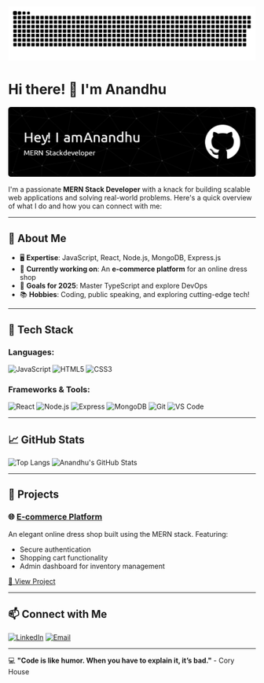 
![snake gif](https://github.com/anandhusreepadam/anandhusreepadam/blob/output/github-snake-dark.svg)

# Hi there! 👋 I'm Anandhu

![Header](./github-header-image.png)

I'm a passionate **MERN Stack Developer** with a knack for building scalable web applications and solving real-world problems. Here's a quick overview of what I do and how you can connect with me:

---

## 🌟 About Me 
- 🖥️ **Expertise**: JavaScript, React, Node.js, MongoDB, Express.js
- 💼 **Currently working on**: An **e-commerce platform** for an online dress shop
- 🎯 **Goals for 2025**: Master TypeScript and explore DevOps
- 📚 **Hobbies**: Coding, public speaking, and exploring cutting-edge tech!

---

## 🔧 Tech Stack

### Languages:
![JavaScript](https://img.shields.io/badge/-JavaScript-yellow?style=flat-square&logo=javascript)
![HTML5](https://img.shields.io/badge/-HTML5-orange?style=flat-square&logo=html5)
![CSS3](https://img.shields.io/badge/-CSS3-blue?style=flat-square&logo=css3)

### Frameworks & Tools:
![React](https://img.shields.io/badge/-React-blue?style=flat-square&logo=react)
![Node.js](https://img.shields.io/badge/-Node.js-green?style=flat-square&logo=node.js)
![Express](https://img.shields.io/badge/-Express-lightgrey?style=flat-square&logo=express)
![MongoDB](https://img.shields.io/badge/-MongoDB-green?style=flat-square&logo=mongodb)
![Git](https://img.shields.io/badge/-Git-orange?style=flat-square&logo=git)
![VS Code](https://img.shields.io/badge/-VS_Code-blue?style=flat-square&logo=visual-studio-code)

---

## 📈 GitHub Stats
![Top Langs](https://github-readme-stats.vercel.app/api/top-langs/?username=anandhusreepadam&layout=compact&theme=radical)
![Anandhu's GitHub Stats](https://github-readme-stats.vercel.app/api?username=anandhusreepadam&show_icons=true&theme=radical)


---

## 🚀 Projects 
### 🌐 [E-commerce Platform](#)
An elegant online dress shop built using the MERN stack. Featuring:
- Secure authentication
- Shopping cart functionality
- Admin dashboard for inventory management

[🔗 View Project](#)

---

## 📫 Connect with Me 
[![LinkedIn](https://img.shields.io/badge/-LinkedIn-blue?style=flat-square&logo=linkedin)](https://linkedin.com/in/anandhusreepadam)
[![Email](https://img.shields.io/badge/-Email-red?style=flat-square&logo=gmail)](mailto:anandhusreepadam@gmail.com)

---

💻 **"Code is like humor. When you have to explain it, it’s bad."** - Cory House
